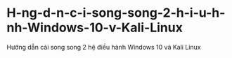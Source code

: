 # H-ng-d-n-c-i-song-song-2-h-i-u-h-nh-Windows-10-v-Kali-Linux
Hướng dẫn cài song song 2 hệ điều hành Windows 10 và Kali Linux
